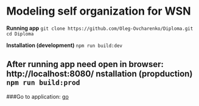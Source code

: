 # Modeling self organization for WSN
**Running app**
```git clone https://github.com/Oleg-Ovcharenko/Diploma.git```
```cd Diploma```

**Installation (development)**
```npm run build:dev```

After running app need open in browser: http://localhost:8080/
**nstallation (propduction)**
```npm run build:prod```
----
###Go to application: [go](https://oleg-ovcharenko.github.io/diploma.github.io/)
